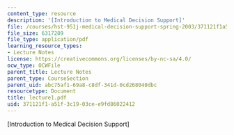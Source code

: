 ```yaml
---
content_type: resource
description: '[Introduction to Medical Decision Support]'
file: /courses/hst-951j-medical-decision-support-spring-2003/371121f1a51f3c1903cee9fd86022412_lecture1.pdf
file_size: 6317289
file_type: application/pdf
learning_resource_types:
- Lecture Notes
license: https://creativecommons.org/licenses/by-nc-sa/4.0/
ocw_type: OCWFile
parent_title: Lecture Notes
parent_type: CourseSection
parent_uid: abc75af1-69a8-c8df-341d-0cd268040dbc
resourcetype: Document
title: lecture1.pdf
uid: 371121f1-a51f-3c19-03ce-e9fd86022412
---
```

[Introduction to Medical Decision Support]